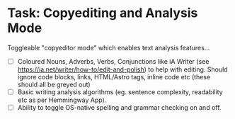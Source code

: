 # Task: Copyediting and Analysis Mode

Toggleable "copyeditor mode" which enables text analysis features...

- [ ] Coloured Nouns, Adverbs, Verbs, Conjunctions like iA Writer (see https://ia.net/writer/how-to/edit-and-polish) to help with editing. Should ignore code blocks, links, HTML/Astro tags, inline code etc (these should all be greyed out)
- [ ] Basic writing analysis algorithms (eg. sentence complexity, readability etc as per Hemmingway App).
- [ ] Ability to toggle OS-native spelling and grammar checking on and off.

